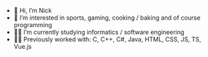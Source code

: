 - 👋 Hi, I’m Nick
- 👀 I’m interested in sports, gaming, cooking / baking and of course programming
- 👨‍🎓 I’m currently studying informatics / software engineering 
- 👨‍💻 Previously worked with: C, C++, C#, Java, HTML, CSS, JS, TS, Vue.js

<!---
NowakNick/NowakNick is a ✨ special ✨ repository because its `README.md` (this file) appears on your GitHub profile.
You can click the Preview link to take a look at your changes.
--->
